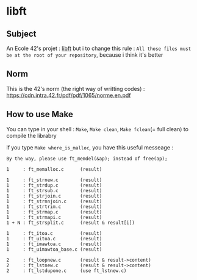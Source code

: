 libft
=====

Subject
-------

An Ecole 42's projet : [libft](https://cdn.intra.42.fr/pdf/pdf/775/libft.en.pdf) but i to change this rule : `All those files must be at the root of your repository`, because i think it's better

Norm
----

This is the 42's norm (the right way of writting codes) : https://cdn.intra.42.fr/pdf/pdf/1065/norme.en.pdf

How to use Make
-----------------

You can type in your shell : `Make`, `Make clean`, `Make fclean`(= full clean) to compile the librabry

if you type `Make where_is_malloc`, you have this useful messeage :
```
By the way, please use ft_memdel(&ap); instead of free(ap);

1     : ft_memalloc.c      (result)

1     : ft_strnew.c        (result)
1     : ft_strdup.c        (result)
1     : ft_strsub.c        (result)
1     : ft_strjoin.c       (result)
1     : ft_strnnjoin.c     (result)
1     : ft_strtrim.c       (result)
1     : ft_strmap.c        (result)
1     : ft_strmapi.c       (result)
1 + N : ft_strsplit.c      (result & result[i])

1     : ft_itoa.c          (result)
1     : ft_uitoa.c         (result)
1     : ft_imawtoa.c       (result)
1     : ft_uimawtoa_base.c (result)

2     : ft_loopnew.c       (result & result->content)
2     : ft_lstnew.c        (result & result->content)
2     : ft_lstdupone.c     (use ft_lstnew.c)
```
